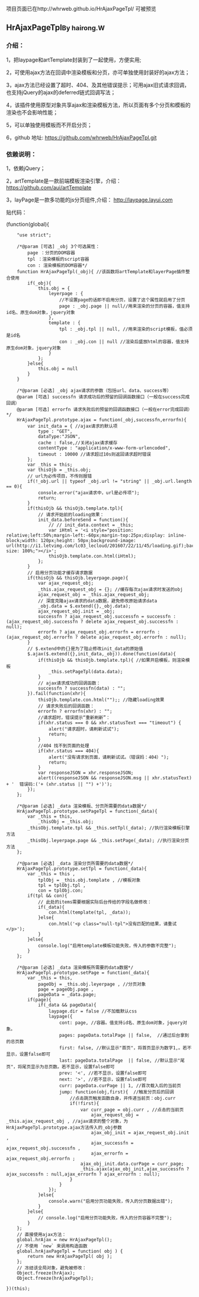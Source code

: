 项目页面已在http://whrweb.github.io/HrAjaxPageTpl/   可被预览

<h2 class="text-center mb-15">HrAjaxPageTpl<small class="ml-25" style="display:inline-block">By hairong.W</small></h1>
    <h3>介绍：</h3>
    <p>1，把laypage和artTemplate封装到了一起使用，方便实用;</p>
    <p>2，可使用ajax方法在回调中渲染模板和分页，亦可单独使用封装好的ajax方法；</p>
    <p>3，ajax方法已经设置了超时、404、及其他错误提示；可用ajax旧式请求回调，也支持jQuery的ajax的deferred链式回调写法；</p>
    <p>4，该插件使用原型对象共享ajax和渲染模板方法，所以页面有多个分页和模板的渲染也不会影响性能；</p>
    <p>5，可以单独使用模板而不开启分页；</p>
    <p>
        <span>6，github 地址: </span>
        <a href="https://github.com/whrweb/HrAjaxPageTpl.git" title="https://github.com/whrweb/HrAjaxPageTpl.git">https://github.com/whrweb/HrAjaxPageTpl.git</a>
    </p>
    <h3 class="mt-15">依赖说明：</h3>
    <p>1，依赖jQuery；</p>
    <p>
        <span>2，artTemplate是一款前端模板渲染引擎，介绍：</span>
        <a href="https://github.com/aui/artTemplate">https://github.com/aui/artTemplate</a>
    </p>
    <p>
        <span>3，layPage是一款多功能的js分页组件,介绍：</span>
        <a href="http://laypage.layui.com/">http://laypage.layui.com</a>
    </p>

贴代码：

(function(global){

		"use strict";

		/*@param [可选] _obj 3个可选属性：
			page ：分页的DOM容器
			tpl ：渲染模板的script容器
			con : 渲染模板的DOM容器*/
		function HrAjaxPageTpl(_obj){ //该函数将artTemplate和layerPage插件整合使用
		    if(_obj){
		    	this.obj = {
		    	    leyerpage : {
		    	        //不设置page的话即不启用分页，设置了这个属性就启用了分页
		    	        page : _obj.page || null//用来渲染的分页的容器，值支持id名、原生dom对象，jquery对象
		    	    },
		    	    template : {
		    	        tpl : _obj.tpl || null, //用来渲染的script模板，值必须是id名
		    	        con : _obj.con || null //渲染后盛放html的容器，值支持原生dom对象，jquery对象
		    	    }
		    	};
		    }else{
		    	this.obj = null
		    }
		}

		/*@param [必选] _obj ajax请求的参数（包括url、data、success等）
		@param [可选] successfn 请求成功后的预留的回调函数接口（一般在success完成回调）
		@param [可选] errorfn 请求失败后的预留的回调函数接口（一般在error完成回调）*/
		HrAjaxPageTpl.prototype.ajax = function(_obj,successfn,errorfn){
		    var init_data = { //ajax请求的默认项
		        type : "GET",
		        dataType:"JSON",
		        cache : false,//关闭ajax请求缓存
		        contentType : "application/x-www-form-urlencoded",
		        timeout : 10000 //请求超过10s则返回请求超时错误
		    };
		    var _this = this;
		    var thisOjb = _this.obj;
		    // url为必传项目，不传则报错
		    if(!_obj.url || typeof _obj.url != "string" || _obj.url.length == 0){
		        console.error("ajax请求中，url是必传项");
		        return;
		    }
		    if(thisOjb && thisOjb.template.tpl){
		    	// 请求开始前的loading效果：
		    	init_data.beforeSend = function(){
					// // init_data.context = _this;
		    		var iHtml = '<i style="position: relative;left:50%;margin-left:-60px;margin-top:25px;display: inline-block;width: 120px;height: 50px;background-image: url(http://i1.letvimg.com/lc03_lecloud/201607/22/11/45/loading.gif);background-size: 100%;"></i>';
		    		thisOjb.template.con.html(iHtml);
		    	};
		    }
		    // 启用分页功能才缓存请求数据
		    if(thisOjb && thisOjb.leyerpage.page){
		    	var ajax_request_obj;
		    	_this.ajax_request_obj = {}; //缓存每次ajax请求时发送的obj
		    	ajax_request_obj = _this.ajax_request_obj;
		        // 深度克隆ajax请求的data数据，避免修改原始请求data
		        _obj.data = $.extend({},_obj.data);
		        ajax_request_obj.init = _obj;
		        successfn ? ajax_request_obj.successfn = successfn : (ajax_request_obj.successfn ? delete ajax_request_obj.successfn : null);
		        errorfn ? ajax_request_obj.errorfn = errorfn : (ajax_request_obj.errorfn ? delete ajax_request_obj.errorfn : null);
		    }
		    // $.extend中的{}是为了阻止修改init_data的原始值
		    $.ajax($.extend({},init_data,_obj)).done(function(data){
		    	if(thisOjb && thisOjb.template.tpl){ //如果开启模板，则渲染模板
		    		_this.setPageTpl(data.data);
		    	}
		        // ajax请求成功的回调函数：
		        successfn ? successfn(data) : "";
		    }).fail(function(xhr){
		    	thisOjb.template.con.html("");; //隐藏loading效果
		        // 请求失败后的回调函数：
		        errorfn ? errorfn(xhr) : "";
		        //请求超时，错误提示“重新刷新”：
		        if(xhr.status === 0 && xhr.statusText === "timeout") {
		        	alert("请求超时，请刷新试试");
		        	return;
		        }
		        //404 找不到页面的处理
		        if(xhr.status === 404){
		        	alert("没有请求到页面，请刷新试试。（错误妈：404）");
		        	return;
		        }
		        var responseJSON = xhr.responseJSON;
	        	alert((responseJSON && responseJSON.msg || xhr.statusText) + '  错误码:('+ (xhr.status || "") +')');
		    });
		};

		/*@param [必选] _data 渲染模板、分页所需要的data数据*/
		HrAjaxPageTpl.prototype.setPageTpl = function(_data){
			var _this = this,
				_thisObj = _this.obj;
		    _thisObj.template.tpl && _this.setTpl(_data); //执行渲染模板引擎方法
		    _thisObj.leyerpage.page && _this.setPage(_data); //执行渲染分页方法
		};

		/*@param [必选] _data 渲染分页所需要的data数据*/
		HrAjaxPageTpl.prototype.setTpl = function(_data){
			var _this = this , 
		    	tplObj = _this.obj.template , //模板对象
		    	tpl = tplObj.tpl ,
		    	con = tplObj.con;
		    if(tpl && con){
		        // 此处的items需要根据实际后台传给的字段名做修改：
		        if(_data){
		            con.html(template(tpl, _data));
		        }else{
		            con.html('<p class="null-tpl">没有匹配的结果，请重试</p>');
		        }
		    }else{
		        console.log("启用template模板功能失败，传入的参数不完整");
		    }
		};

		/*@param [必选] _data 渲染模板所需要的data数据*/
		HrAjaxPageTpl.prototype.setPage = function(_data){
			var _this = this,
				pageObj = _this.obj.leyerpage , //分页对象
				page = pageObj.page ,
				pageData = _data.page;
			if(page){
				if(_data && pageData){
				    laypage.dir = false //不加载默认css
				    laypage({
				        cont: page, //容器。值支持id名、原生dom对象，jquery对象。
				        pages: pageData.totalPage || false,  //通过后台拿到的总页数
				        first: false, //默认显示"首页"，将首页显示为数字1,。若不显示，设置false即可
				        last: pageData.totalPage  || false, //默认显示"尾页"，将尾页显示为总页数。若不显示，设置false即可
				        prev: '<', //若不显示，设置false即可
				        next: '>', //若不显示，设置false即可
				        curr: pageData.curPage || 1, //首次载入后的当前页
				        jump: function(obj,first){  //触发分页后的回调
				            //点击跳页触发函数自身，并传递当前页：obj.curr
				            if(!first){
				            	var curr_page = obj.curr , //点击的当前页
				            		ajax_request_obj = _this.ajax_request_obj , //ajax请求的整个对象，为HrAjaxPageTpl.prototype.ajax方法传入的_obj参数
				            		ajax_obj_init = ajax_request_obj.init ,
				            		ajax_successfn = ajax_request_obj.successfn ,
				            		ajax_errorfn = ajax_request_obj.errorfn ;
				                ajax_obj_init.data.curPage = curr_page;
				                _this.ajax(ajax_obj_init,ajax_successfn ? ajax_successfn : null,ajax_errorfn ? ajax_errorfn : null);
				            }
				        }
				    });
				}else{
					console.warn("启用分页功能失败，传入的分页数据出错");
				}
			}else{
			    // console.log("启用分页功能失败，传入的分页容器不完整");
			}
		};
		// 直接使用ajax方法：
		global.hrAjax = new HrAjaxPageTpl();
		// 不使用 `new` 来调用构造函数
	    global.hrAjaxPageTpl = function( obj ) {
	        return new HrAjaxPageTpl( obj );
	    };
	    // 冻结该全局对象，避免被修改：
	    Object.freeze(hrAjax);
	    Object.freeze(hrAjaxPageTpl);

	})(this);

